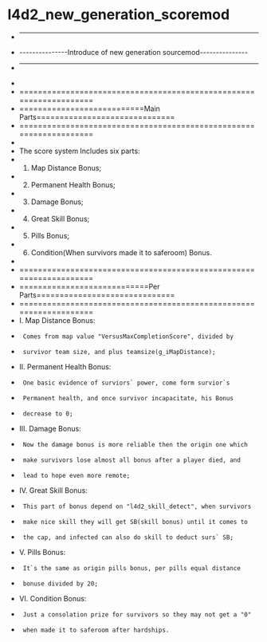 # l4d2_new_generation_scoremod

 * -------------------------------------------------------------------
 * ---------------Introduce of new generation sourcemod---------------
 * -------------------------------------------------------------------
 * 
 * ===================================================================
 * ===========================Main Parts==============================
 * ===================================================================
 * 
 * The score system Includes six parts:
 * 1. Map Distance Bonus;
 * 2. Permanent Health Bonus;
 * 3. Damage Bonus;
 * 4. Great Skill Bonus;
 * 5. Pills Bonus;
 * 6. Condition(When survivors made it to saferoom) Bonus.
 * 
 * ===================================================================
 * ============================Per Parts==============================
 * ===================================================================
 * Ⅰ. Map Distance Bonus:
 *      Comes from map value "VersusMaxCompletionScore", divided by
 *      survivor team size, and plus teamsize(g_iMapDistance);
 * Ⅱ. Permanent Health Bonus:
 *      One basic evidence of surviors` power, come form survior`s 
 *      Permanent health, and once survivor incapacitate, his Bonus
 *      decrease to 0;
 * Ⅲ. Damage Bonus:
 *      Now the damage bonus is more reliable then the origin one which
 *      make survivors lose almost all bonus after a player died, and 
 *      lead to hope even more remote;
 * Ⅳ. Great Skill Bonus:
 *      This part of bonus depend on "l4d2_skill_detect", when survivors
 *      make nice skill they will get SB(skill bonus) until it comes to
 *      the cap, and infected can also do skill to deduct surs` SB;
 * Ⅴ. Pills Bonus:
 *      It`s the same as origin pills bonus, per pills equal distance 
 *      bonuse divided by 20;
 * Ⅵ. Condition Bonus:
 *      Just a consolation prize for survivors so they may not get a "0"
 *      when made it to saferoom after hardships.